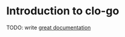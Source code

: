 # Introduction to clo-go

TODO: write [great documentation](http://jacobian.org/writing/what-to-write/)
